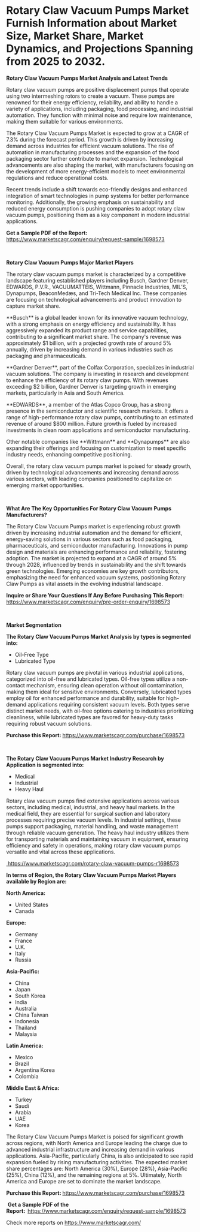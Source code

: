<p><h1>Rotary Claw Vacuum Pumps Market Furnish Information about Market Size, Market Share, Market Dynamics, and Projections Spanning from 2025 to 2032.</h1></p><p><strong>Rotary Claw Vacuum Pumps Market Analysis and Latest Trends</strong></p>
<p><p>Rotary claw vacuum pumps are positive displacement pumps that operate using two intermeshing rotors to create a vacuum. These pumps are renowned for their energy efficiency, reliability, and ability to handle a variety of applications, including packaging, food processing, and industrial automation. They function with minimal noise and require low maintenance, making them suitable for various environments.</p><p>The Rotary Claw Vacuum Pumps Market is expected to grow at a CAGR of 7.3% during the forecast period. This growth is driven by increasing demand across industries for efficient vacuum solutions. The rise of automation in manufacturing processes and the expansion of the food packaging sector further contribute to market expansion. Technological advancements are also shaping the market, with manufacturers focusing on the development of more energy-efficient models to meet environmental regulations and reduce operational costs.</p><p>Recent trends include a shift towards eco-friendly designs and enhanced integration of smart technologies in pump systems for better performance monitoring. Additionally, the growing emphasis on sustainability and reduced energy consumption is pushing companies to adopt rotary claw vacuum pumps, positioning them as a key component in modern industrial applications.</p></p>
<p><strong>Get a Sample PDF of the Report:&nbsp;</strong> <a href="https://www.marketscagr.com/enquiry/request-sample/1698573?utm_campaign=1848&utm_medium=2&utm_source=Github&utm_content=ia&utm_term=27032025&utm_id=rotary-claw-vacuum-pumps">https://www.marketscagr.com/enquiry/request-sample/1698573</a></p>
<p>&nbsp;</p>
<p><strong>Rotary Claw Vacuum Pumps Major Market Players</strong></p>
<p><p>The rotary claw vacuum pumps market is characterized by a competitive landscape featuring established players including Busch, Gardner Denver, EDWARDS, P.V.R., VACUUMATTEIS, Wittmann, Pinnacle Industries, MIL’S, Dynapumps, BeaconMedæs, and Tri-Tech Medical Inc. These companies are focusing on technological advancements and product innovation to capture market share.</p><p>**Busch** is a global leader known for its innovative vacuum technology, with a strong emphasis on energy efficiency and sustainability. It has aggressively expanded its product range and service capabilities, contributing to a significant market share. The company's revenue was approximately $1 billion, with a projected growth rate of around 5% annually, driven by increasing demand in various industries such as packaging and pharmaceuticals.</p><p>**Gardner Denver**, part of the Colfax Corporation, specializes in industrial vacuum solutions. The company is investing in research and development to enhance the efficiency of its rotary claw pumps. With revenues exceeding $2 billion, Gardner Denver is targeting growth in emerging markets, particularly in Asia and South America.</p><p>**EDWARDS**, a member of the Atlas Copco Group, has a strong presence in the semiconductor and scientific research markets. It offers a range of high-performance rotary claw pumps, contributing to an estimated revenue of around $800 million. Future growth is fueled by increased investments in clean room applications and semiconductor manufacturing.</p><p>Other notable companies like **Wittmann** and **Dynapumps** are also expanding their offerings and focusing on customization to meet specific industry needs, enhancing competitive positioning.</p><p>Overall, the rotary claw vacuum pumps market is poised for steady growth, driven by technological advancements and increasing demand across various sectors, with leading companies positioned to capitalize on emerging market opportunities.</p></p>
<p>&nbsp;</p>
<p><strong>What Are The Key Opportunities For Rotary Claw Vacuum Pumps Manufacturers?</strong></p>
<p><p>The Rotary Claw Vacuum Pumps market is experiencing robust growth driven by increasing industrial automation and the demand for efficient, energy-saving solutions in various sectors such as food packaging, pharmaceuticals, and semiconductor manufacturing. Innovations in pump design and materials are enhancing performance and reliability, fostering adoption. The market is projected to expand at a CAGR of around 5% through 2028, influenced by trends in sustainability and the shift towards green technologies. Emerging economies are key growth contributors, emphasizing the need for enhanced vacuum systems, positioning Rotary Claw Pumps as vital assets in the evolving industrial landscape.</p></p>
<p><strong>Inquire or Share Your Questions If Any Before Purchasing This Report:</strong> <a href="https://www.marketscagr.com/enquiry/pre-order-enquiry/1698573?utm_campaign=1848&utm_medium=2&utm_source=Github&utm_content=ia&utm_term=27032025&utm_id=rotary-claw-vacuum-pumps">https://www.marketscagr.com/enquiry/pre-order-enquiry/1698573</a></p>
<p>&nbsp;</p>
<p><strong>Market Segmentation</strong></p>
<p><strong>The Rotary Claw Vacuum Pumps Market Analysis by types is segmented into:</strong></p>
<p><ul><li>Oil-Free Type</li><li>Lubricated Type</li></ul></p>
<p><p>Rotary claw vacuum pumps are pivotal in various industrial applications, categorized into oil-free and lubricated types. Oil-free types utilize a non-contact mechanism, ensuring clean operation without oil contamination, making them ideal for sensitive environments. Conversely, lubricated types employ oil for enhanced performance and durability, suitable for high-demand applications requiring consistent vacuum levels. Both types serve distinct market needs, with oil-free options catering to industries prioritizing cleanliness, while lubricated types are favored for heavy-duty tasks requiring robust vacuum solutions.</p></p>
<p><strong>Purchase this Report:&nbsp;</strong><a href="https://www.marketscagr.com/purchase/1698573?utm_campaign=1848&utm_medium=2&utm_source=Github&utm_content=ia&utm_term=27032025&utm_id=rotary-claw-vacuum-pumps">https://www.marketscagr.com/purchase/1698573</a></p>
<p>&nbsp;</p>
<p><strong>The Rotary Claw Vacuum Pumps Market Industry Research by Application is segmented into:</strong></p>
<p><ul><li>Medical</li><li>Industrial</li><li>Heavy Haul</li></ul></p>
<p><p>Rotary claw vacuum pumps find extensive applications across various sectors, including medical, industrial, and heavy haul markets. In the medical field, they are essential for surgical suction and laboratory processes requiring precise vacuum levels. In industrial settings, these pumps support packaging, material handling, and waste management through reliable vacuum generation. The heavy haul industry utilizes them for transporting materials and maintaining vacuum in equipment, ensuring efficiency and safety in operations, making rotary claw vacuum pumps versatile and vital across these applications.</p></p>
<p><a href="https://www.marketscagr.com/rotary-claw-vacuum-pumps-r1698573?utm_campaign=1848&utm_medium=2&utm_source=Github&utm_content=ia&utm_term=27032025&utm_id=rotary-claw-vacuum-pumps">&nbsp;https://www.marketscagr.com/rotary-claw-vacuum-pumps-r1698573</a></p>
<p><strong>In terms of Region, the Rotary Claw Vacuum Pumps Market Players available by Region are:</strong></p>
<p>
    <p> <strong> North America: </strong>
        <ul>
            <li>United States</li>
            <li>Canada</li>
        </ul>
        </p> 
    <p> <strong> Europe: </strong>
        <ul>
            <li>Germany</li>
            <li>France</li>
            <li>U.K.</li>
            <li>Italy</li>
            <li>Russia</li>
        </ul>
        </p> 
    <p> <strong> Asia-Pacific: </strong>
        <ul>
            <li>China</li>
            <li>Japan</li>
            <li>South Korea</li>
            <li>India</li>
            <li>Australia</li>
            <li>China Taiwan</li>
            <li>Indonesia</li>
            <li>Thailand</li>
            <li>Malaysia</li>
        </ul>
        </p> 
    <p> <strong> Latin America: </strong>
        <ul>
            <li>Mexico</li>
            <li>Brazil</li>
            <li>Argentina Korea</li>
            <li>Colombia</li>
        </ul>
        </p> 
    <p> <strong> Middle East & Africa: </strong>
        <ul>
            <li>Turkey</li>
            <li>Saudi</li>
            <li>Arabia</li>
            <li>UAE</li>
            <li>Korea</li>
        </ul>
    </p>
    </p>
<p><p>The Rotary Claw Vacuum Pumps Market is poised for significant growth across regions, with North America and Europe leading the charge due to advanced industrial infrastructure and increasing demand in various applications. Asia-Pacific, particularly China, is also anticipated to see rapid expansion fueled by rising manufacturing activities. The expected market share percentages are: North America (30%), Europe (28%), Asia-Pacific (25%), China (12%), and the remaining regions at 5%. Ultimately, North America and Europe are set to dominate the market landscape.</p></p>
<p><strong>Purchase this Report: </strong><a href="https://www.marketscagr.com/purchase/1698573?utm_campaign=1848&utm_medium=2&utm_source=Github&utm_content=ia&utm_term=27032025&utm_id=rotary-claw-vacuum-pumps">https://www.marketscagr.com/purchase/1698573</a></p>
<p>&nbsp;<strong>Get a Sample PDF of the Report:&nbsp;&nbsp;</strong><a href="https://www.marketscagr.com/enquiry/request-sample/1698573?utm_campaign=1848&utm_medium=2&utm_source=Github&utm_content=ia&utm_term=27032025&utm_id=rotary-claw-vacuum-pumps">https://www.marketscagr.com/enquiry/request-sample/1698573</a></p>
<p><strong></strong></p>
<p>Check more reports on <a href="https://www.marketscagr.com/?utm_campaign=1848&utm_medium=2&utm_source=Github&utm_content=ia&utm_term=27032025&utm_id=rotary-claw-vacuum-pumps">https://www.marketscagr.com/</a></p>